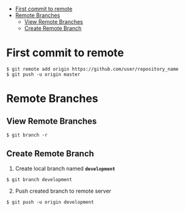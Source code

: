 * [First commit to remote](#first-commit-to-remote)
* [Remote Branches](#remote-branches)
  * [View Remote Branches](#view-remote-branches)
  * [Create Remote Branch](#create-remote-branch)
# First commit to remote
```shell
$ git remote add origin https://github.com/user/repository_name
$ git push -u origin master
```
# Remote Branches
## View Remote Branches
```shell
$ git branch -r
```
## Create Remote Branch
1. Create local branch named **`development`**
```shell
$ git branch development
```
2. Push created branch to remote server
```shell
$ git push -u origin development
```
